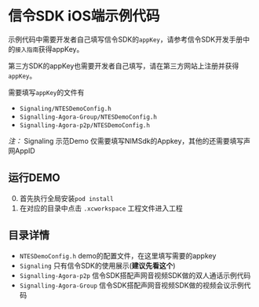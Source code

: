 # 信令SDK iOS端示例代码

示例代码中需要开发者自己填写信令SDK的`appKey`，请参考信令SDK开发手册中的`接入指南`获得appKey。

第三方SDK的appKey也需要开发者自己填写，请在第三方网站上注册并获得`appKey`。

需要填写`appKey`的文件有

- `Signaling/NTESDemoConfig.h`
- `Signalling-Agora-Group/NTESDemoConfig.h`
- `Signalling-Agora-p2p/NTESDemoConfig.h`

*注：* Signaling 示范Demo 仅需要填写NIMSdk的Appkey，其他的还需要填写声网AppID

## 运行DEMO

0. 首先执行全局安装`pod install`
1. 在对应的目录中点击 `.xcworkspace` 工程文件进入工程

## 目录详情

- `NTESDemoConfig.h` demo的配置文件，在这里填写需要的appkey
- `Signaling` 只有信令SDK的使用展示(**建议先看这个**)
- `Signalling-Agora-p2p` 信令SDK搭配声网音视频SDK做的双人通话示例代码
- `Signalling-Agora-Group` 信令SDK搭配声网音视频SDK做的视频会议示例代码

